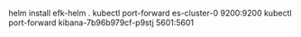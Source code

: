 helm install efk-helm .
kubectl port-forward es-cluster-0 9200:9200
kubectl port-forward kibana-7b96b979cf-p9stj 5601:5601
